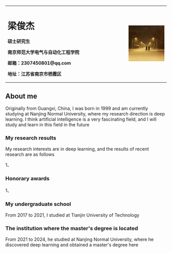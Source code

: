 <table border="0">
  <tr>
    <td width="75%">
      <h1>梁俊杰</h1>
      <p><b>硕士研究生</b></p>
      <p><b>南京师范大学电气与自动化工程学院</b></p>
      <p><b>邮箱：2307450801@qq.com</b></p>
      <p><b>地址：江苏省南京市栖霞区</b></p>
    </td>
    <td width="25%">
      <img src="%E5%BE%AE%E4%BF%A1%E5%9B%BE%E7%89%87_20220627150103.jpg" width="100%"> 
    </td>
  </tr>
</table>

## About me

Originally from Guangxi, China, I was born in 1999 and am currently studying at Nanjing Normal University, where my research direction is deep learning. I think artificial intelligence is a very fascinating field, and I will study and learn in this field in the future 

### My research results

My research interests are in deep learning, and the results of recent research are as follows

1、

### Honorary awards
1、


### My undergraduate school
From 2017 to 2021, I studied at Tianjin University of Technology


### The institution where the master's degree is located

From 2021 to 2024, he studied at Nanjing Normal University, where he discovered deep learning and obtained a master's degree here

